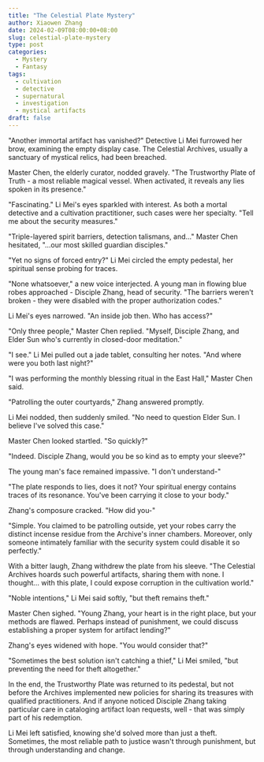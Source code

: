 ```yaml
---
title: "The Celestial Plate Mystery"
author: Xiaowen Zhang
date: 2024-02-09T08:00:00+08:00
slug: celestial-plate-mystery
type: post
categories:
  - Mystery
  - Fantasy
tags:
  - cultivation
  - detective
  - supernatural
  - investigation
  - mystical artifacts
draft: false
---
```


"Another immortal artifact has vanished?" Detective Li Mei furrowed her brow, examining the empty display case. The Celestial Archives, usually a sanctuary of mystical relics, had been breached.

Master Chen, the elderly curator, nodded gravely. "The Trustworthy Plate of Truth - a most reliable magical vessel. When activated, it reveals any lies spoken in its presence."

"Fascinating." Li Mei's eyes sparkled with interest. As both a mortal detective and a cultivation practitioner, such cases were her specialty. "Tell me about the security measures."

"Triple-layered spirit barriers, detection talismans, and..." Master Chen hesitated, "...our most skilled guardian disciples."

"Yet no signs of forced entry?" Li Mei circled the empty pedestal, her spiritual sense probing for traces.

"None whatsoever," a new voice interjected. A young man in flowing blue robes approached - Disciple Zhang, head of security. "The barriers weren't broken - they were disabled with the proper authorization codes."

Li Mei's eyes narrowed. "An inside job then. Who has access?"

"Only three people," Master Chen replied. "Myself, Disciple Zhang, and Elder Sun who's currently in closed-door meditation."

"I see." Li Mei pulled out a jade tablet, consulting her notes. "And where were you both last night?"

"I was performing the monthly blessing ritual in the East Hall," Master Chen said.

"Patrolling the outer courtyards," Zhang answered promptly.

Li Mei nodded, then suddenly smiled. "No need to question Elder Sun. I believe I've solved this case."

Master Chen looked startled. "So quickly?"

"Indeed. Disciple Zhang, would you be so kind as to empty your sleeve?"

The young man's face remained impassive. "I don't understand-"

"The plate responds to lies, does it not? Your spiritual energy contains traces of its resonance. You've been carrying it close to your body."

Zhang's composure cracked. "How did you-"

"Simple. You claimed to be patrolling outside, yet your robes carry the distinct incense residue from the Archive's inner chambers. Moreover, only someone intimately familiar with the security system could disable it so perfectly."

With a bitter laugh, Zhang withdrew the plate from his sleeve. "The Celestial Archives hoards such powerful artifacts, sharing them with none. I thought... with this plate, I could expose corruption in the cultivation world."

"Noble intentions," Li Mei said softly, "but theft remains theft."

Master Chen sighed. "Young Zhang, your heart is in the right place, but your methods are flawed. Perhaps instead of punishment, we could discuss establishing a proper system for artifact lending?"

Zhang's eyes widened with hope. "You would consider that?"

"Sometimes the best solution isn't catching a thief," Li Mei smiled, "but preventing the need for theft altogether."

In the end, the Trustworthy Plate was returned to its pedestal, but not before the Archives implemented new policies for sharing its treasures with qualified practitioners. And if anyone noticed Disciple Zhang taking particular care in cataloging artifact loan requests, well - that was simply part of his redemption.

Li Mei left satisfied, knowing she'd solved more than just a theft. Sometimes, the most reliable path to justice wasn't through punishment, but through understanding and change.
